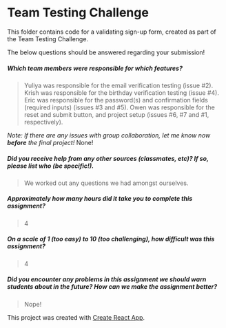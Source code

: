 # Team Testing Challenge

This folder contains code for a validating sign-up form, created as part of the Team Testing Challenge.

The below questions should be answered regarding your submission!

##### Which team members were responsible for which features? #####
> Yuliya was responsible for the email verification testing (issue #2).
> Krish was responsible for the birthday verification testing (issue #4).
> Eric was responsible for the password(s) and confirmation fields (required inputs) (issues #3 and #5).
> Owen was responsible for the reset and submit button, and project setup (issues #6, #7 and #1, respectively).


_Note: If there are any issues with group collaboration, let me know now **before** the final project!_
None!


##### Did you receive help from any other sources (classmates, etc)? If so, please list who (be specific!). #####
> We worked out any questions we had amongst ourselves.


##### Approximately how many hours did it take you to complete this assignment? #####
> 4


##### On a scale of 1 (too easy) to 10 (too challenging), how difficult was this assignment? #####
> 4


##### Did you encounter any problems in this assignment we should warn students about in the future? How can we make the assignment better? #####
> Nope!




This project was created with [Create React App](https://github.com/facebookincubator/create-react-app).
